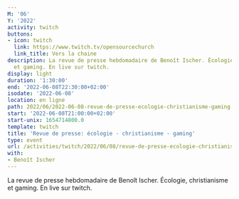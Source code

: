 ```yaml
---
M: '06'
Y: '2022'
activity: twitch
buttons:
- icon: twitch
  link: https://www.twitch.tv/opensourcechurch
  link_title: Vers la chaine
description: La revue de presse hebdomadaire de Benoît Ischer. Écologie, christianisme
  et gaming. En live sur twitch.
display: light
duration: '1:30:00'
end: '2022-06-08T22:30:00+02:00'
isodate: '2022-06-08'
location: en ligne
path: 2022/06/2022-06-08-revue-de-presse-ecologie-christianisme-gaming.md
start: '2022-06-08T21:00:00+02:00'
start-unix: 1654714800.0
template: twitch
title: 'Revue de presse: écologie - christianisme - gaming'
type: event
url: /activities/twitch/2022/06/08/revue-de-presse-ecologie-christianisme-gaming
with:
- Benoît Ischer
---
```

La revue de presse hebdomadaire de Benoît Ischer. Écologie, christianisme et gaming. En live sur twitch.
